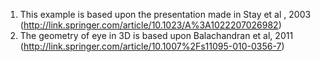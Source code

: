 1. This example is based upon the presentation made in Stay et al , 2003 (http://link.springer.com/article/10.1023/A%3A1022207026982)
2. The geometry of eye in 3D is based upon Balachandran et al, 2011 (http://link.springer.com/article/10.1007%2Fs11095-010-0356-7)
